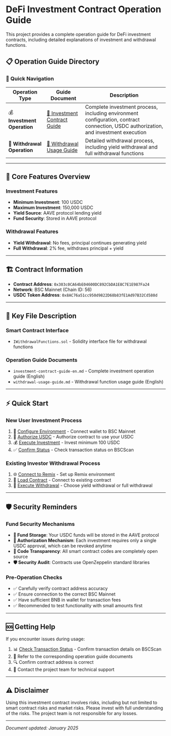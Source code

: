 # DeFi Investment Contract Operation Guide

This project provides a complete operation guide for DeFi investment contracts, including detailed explanations of investment and withdrawal functions.

## 📋 Operation Guide Directory

### 🔗 Quick Navigation

| Operation Type | Guide Document | Description |
|---------|---------|------|
| 💰 **Investment Operation** | [📖 Investment Contract Guide](./investment-contract-guide-en.md) | Complete investment process, including environment configuration, contract connection, USDC authorization, and investment execution |
| 💸 **Withdrawal Operation** | [📖 Withdrawal Usage Guide](./withdrawal-usage-guide.md) | Detailed withdrawal process, including yield withdrawal and full withdrawal functions |

---

## 🚀 Core Features Overview

### Investment Features
- **Minimum Investment**: 100 USDC
- **Maximum Investment**: 150,000 USDC
- **Yield Source**: AAVE protocol lending yield
- **Fund Security**: Stored in AAVE protocol

### Withdrawal Features
- **Yield Withdrawal**: No fees, principal continues generating yield
- **Full Withdrawal**: 2% fee, withdraws principal + yield

---

## 🏗️ Contract Information

- **Contract Address**: `0x303c0CA64bE04600DC892CbDA1E8C7E1E987Fa24`
- **Network**: BSC Mainnet (Chain ID: 56)
- **USDC Token Address**: `0x8AC76a51cc950d9822D68b83fE1Ad97B32Cd580d`

---

## 📝 Key File Description

### Smart Contract Interface
- `IWithdrawalFunctions.sol` - Solidity interface file for withdrawal functions

### Operation Guide Documents
- `investment-contract-guide-en.md` - Complete investment operation guide (English)
- `withdrawal-usage-guide.md` - Withdrawal function usage guide (English)

---

## ⚡ Quick Start

### New User Investment Process
1. 📱 [Configure Environment](./investment-contract-guide-en.md#prerequisites) - Connect wallet to BSC Mainnet
2. 🔑 [Authorize USDC](./investment-contract-guide-en.md#step-3-usdc-approval) - Authorize contract to use your USDC
3. 💰 [Execute Investment](./investment-contract-guide-en.md#step-4-make-investment) - Invest minimum 100 USDC
4. ✅ [Confirm Status](./investment-contract-guide-en.md#step-5-confirm-investment-status) - Check transaction status on BSCScan

### Existing Investor Withdrawal Process
1. 🌐 [Connect to Remix](./withdrawal-usage-guide.md#setup-in-remix) - Set up Remix environment
2. 🔗 [Load Contract](./withdrawal-usage-guide.md#interacting-with-an-existing-contract) - Connect to existing contract
3. 💸 [Execute Withdrawal](./withdrawal-usage-guide.md#using-the-functions) - Choose yield withdrawal or full withdrawal

---

## 🛡️ Security Reminders

### Fund Security Mechanisms
- **💼 Fund Storage**: Your USDC funds will be stored in the AAVE protocol
- **🔐 Authorization Mechanism**: Each investment requires only a single USDC approval, which can be revoked anytime
- **📖 Code Transparency**: All smart contract codes are completely open source
- **🛡️ Security Audit**: Contracts use OpenZeppelin standard libraries

### Pre-Operation Checks
- ✅ Carefully verify contract address accuracy
- ✅ Ensure connection to the correct BSC Mainnet
- ✅ Have sufficient BNB in wallet for transaction fees
- ✅ Recommended to test functionality with small amounts first

---

## 🆘 Getting Help

If you encounter issues during usage:

1. 📊 [Check Transaction Status](https://bscscan.com) - Confirm transaction details on BSCScan
2. 📖 Refer to the corresponding operation guide documents
3. 🔍 Confirm contract address is correct
4. 💬 Contact the project team for technical support

---

## ⚠️ Disclaimer

Using this investment contract involves risks, including but not limited to smart contract risks and market risks. Please invest with full understanding of the risks. The project team is not responsible for any losses.

---

*Document updated: January 2025* 
